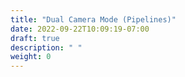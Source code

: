 ```yaml
---
title: "Dual Camera Mode (Pipelines)"
date: 2022-09-22T10:09:19-07:00
draft: true
description: " "
weight: 0
---
```


